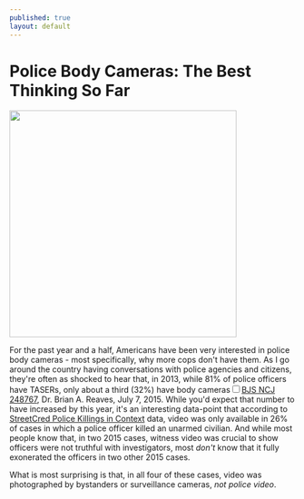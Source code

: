 ```yaml
---
published: true
layout: default
---
```


<h1>Police Body Cameras: The Best Thinking So Far </h1>
<p><img class="left" width="400px" src="https://nselby.github.io/assets/img/body_cameras.png" /></p>

<p>For the past year and a half, Americans have been very interested in police body cameras - most specifically, why more cops don't have them. As I go around the country having conversations with police agencies and citizens, they're often as shocked to hear that, in 2013, while 81% of police officers have TASERs, only about a third (32%) have body cameras<label for="sn-demo" class="margin-toggle sidenote-number"></label><input type="checkbox" id="sn-demo" class="margin-toggle"/><span class="sidenote"><a href="http://www.bjs.gov/index.cfm?ty=pbdetail&iid=5321" target="_blank">BJS NCJ 248767</a>, Dr. Brian A. Reaves, July 7, 2015</span>. While you'd expect that number to have increased by this year, it's an interesting data-point that according to <a href="http://streetcredsoftware.com/pkic" target="_blank">StreetCred Police Killings in Context</a> data, video was only available in 26% of cases in which a police officer killed an unarmed civilian. And while most people know that, in two 2015 cases, witness video was crucial to show officers were not truthful with investigators, most <em>don't</em> know that it fully exonerated the officers in two other 2015 cases.</p>

<p>What is most surprising is that, in all four of these cases, video was photographed by bystanders or surveillance cameras, <em>not police video</em>.</p> 
